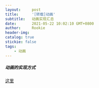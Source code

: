 ```yaml
---
layout:     post
title:      '[转载]动画'
subtitle:  	动画实现汇总
date:       2021-05-22 10:02:10 GMT+0800
author:     Rookie
header-img: 
catalog: true
stickie: false
tags:
    - 动画
---
```


##### 动画的实现方式

[这里](https://www.jianshu.com/p/60d28d7bab48)